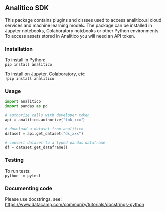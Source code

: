 
## Analitico SDK

This package contains plugins and classes used to access analitico.ai cloud services and machine learning models. The package can be installed in Jupyter notebooks, Colaboratory notebooks or other Python environments. To access assets stored in Analitico you will need an API token.

### Installation

To install in Python:  
`pip install analitico`

To install on Jupyter, Colaboratory, etc:  
`!pip install analitico`

### Usage

```python
import analitico
import pandas as pd

# authorize calls with developer token
api = analitico.authorize("tok_xxx")

# download a dataset from analitico
dataset = api.get_dataset("ds_xxx")

# convert dataset to a typed pandas dataframe
df = dataset.get_dataframe()
```

### Testing

To run tests:  
`python -m pytest`

### Documenting code

Please use docstrings, see:  
https://www.datacamp.com/community/tutorials/docstrings-python
